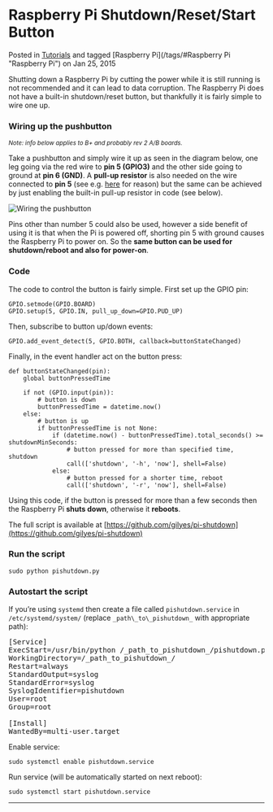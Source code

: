 # Raspberry Pi Shutdown/Reset/Start Button

Posted in [Tutorials](/categories/#)  and tagged [Raspberry Pi](/tags/#Raspberry Pi "Raspberry Pi") on Jan 25, 2015

</header>

<article class="post-content">

Shutting down a Raspberry Pi by cutting the power while it is still running is not recommended and it can lead to data corruption. The Raspberry Pi does not have a built-in shutdown/reset button, but thankfully it is fairly simple to wire one up.

### Wiring up the pushbutton

<small>_Note: info below applies to B+ and probably rev 2 A/B boards._</small>

Take a pushbutton and simply wire it up as seen in the diagram below, one leg going via the red wire to **pin 5 (GPIO3)** and the other side going to ground at **pin 6 (GND)**. A **pull-up resistor** is also needed on the wire connected to **pin 5** (see e.g. [here](https://learn.sparkfun.com/tutorials/pull-up-resistors) for reason) but the same can be achieved by just enabling the built-in pull-up resistor in code (see below).

![Wiring the pushbutton](/images/pi-shutdown-button.png)

Pins other than number 5 could also be used, however a side benefit of using it is that when the Pi is powered off, shorting pin 5 with ground causes the Raspberry Pi to power on. So the **same button can be used for shutdown/reboot and also for power-on**.

### Code

The code to control the button is fairly simple. First set up the GPIO pin:

<div class="language-python highlighter-rouge">

    GPIO.setmode(GPIO.BOARD)
    GPIO.setup(5, GPIO.IN, pull_up_down=GPIO.PUD_UP)

</div>

Then, subscribe to button up/down events:

<div class="language-python highlighter-rouge">

    GPIO.add_event_detect(5, GPIO.BOTH, callback=buttonStateChanged)

</div>

Finally, in the event handler act on the button press:

<div class="language-python highlighter-rouge">

    def buttonStateChanged(pin):
        global buttonPressedTime

        if not (GPIO.input(pin)):
            # button is down
            buttonPressedTime = datetime.now()
        else:
            # button is up
            if buttonPressedTime is not None:
                if (datetime.now() - buttonPressedTime).total_seconds() >= shutdownMinSeconds:
                    # button pressed for more than specified time, shutdown
                    call(['shutdown', '-h', 'now'], shell=False)
                else:
                    # button pressed for a shorter time, reboot
                    call(['shutdown', '-r', 'now'], shell=False)

</div>

Using this code, if the button is pressed for more than a few seconds then the Raspberry Pi **shuts down**, otherwise it **reboots**.

The full script is available at [https://github.com/gilyes/pi-shutdown](https://github.com/gilyes/pi-shutdown)

### Run the script

<div class="highlighter-rouge">

    sudo python pishutdown.py

</div>

### Autostart the script

If you’re using `systemd` then create a file called `pishutdown.service` in `/etc/systemd/system/` (replace `_path\_to\_pishutdown_` with appropriate path):

<pre>[Service]
ExecStart=/usr/bin/python /_path_to_pishutdown_/pishutdown.py
WorkingDirectory=/_path_to_pishutdown_/
Restart=always
StandardOutput=syslog
StandardError=syslog
SyslogIdentifier=pishutdown
User=root
Group=root

[Install]
WantedBy=multi-user.target
</pre>

Enable service:

<div class="highlighter-rouge">

    sudo systemctl enable pishutdown.service

</div>

Run service (will be automatically started on next reboot):

<div class="highlighter-rouge">

    sudo systemctl start pishutdown.service

</div>

</article>

* * *

</div>
